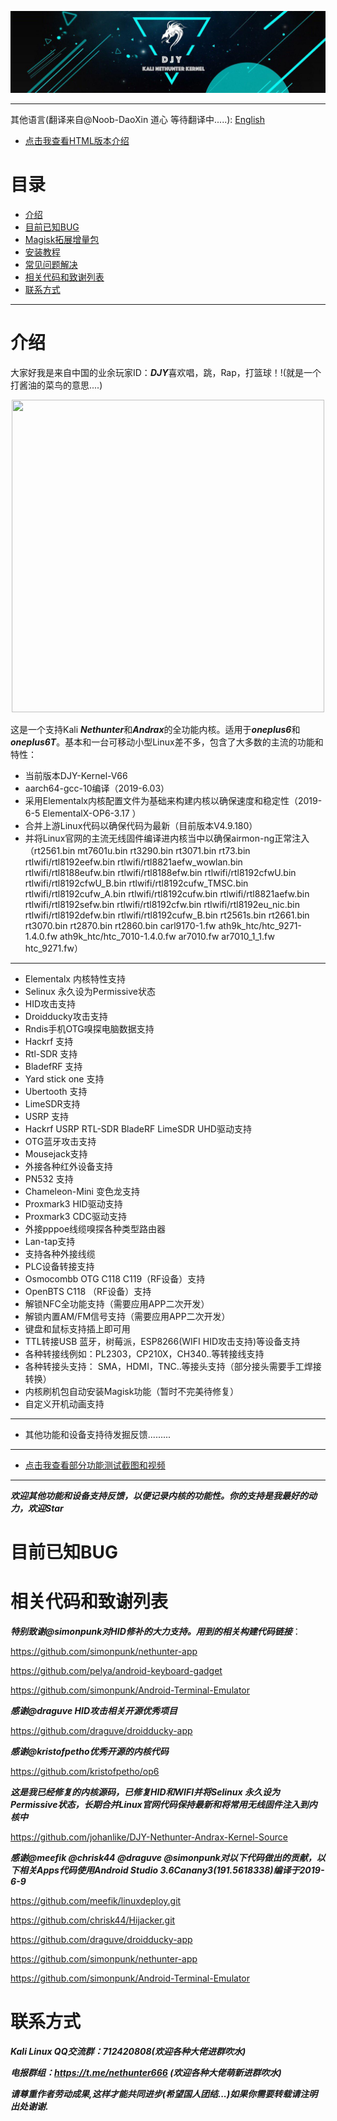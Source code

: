 ![DJY](Images/LOGO.jpg)


****
其他语言(翻译来自@Noob-DaoXin 道心 等待翻译中.....): [English](README_EN.md)

* [点击我查看HTML版本介绍](https://johanlike.github.io/DJY-Oneplus6-or-Oneplus6T-Nethunter-Andrax-Kernel/)

# 目录
* [介绍](#介绍)
* [目前已知BUG](#目前已知BUG)
* [Magisk拓展增量包](#magisk拓展增量包)
* [安装教程](#安装教程)
* [常见问题解决](#常见问题解决)
* [相关代码和致谢列表](#相关代码和致谢列表)
* [联系方式](#联系方式)


****
# 介绍
大家好我是来自中国的业余玩家ID：***DJY***喜欢唱，跳，Rap，打篮球！!(就是一个打酱油的菜鸟的意思....)

<div align=center><img width = '500' height ='500' src ="https://raw.githubusercontent.com/johanlike/DJY-Oneplus6-or-Oneplus6T-Nethunter-Andrax-Kernel/master/Images/CXK.gif"/></div>


这是一个支持Kali ***Nethunter***和***Andrax***的全功能内核。适用于***oneplus6***和***oneplus6T***。基本和一台可移动小型Linux差不多，包含了大多数的主流的功能和特性：

* 当前版本DJY-Kernel-V66
* aarch64-gcc-10编译（2019-6.03）
* 采用Elementalx内核配置文件为基础来构建内核以确保速度和稳定性（2019-6-5 ElementalX-OP6-3.17 ）
* 合并上游Linux代码以确保代码为最新（目前版本V4.9.180）
* 并将Linux官网的主流无线固件编译进内核当中以确保airmon-ng正常注入（rt2561.bin  mt7601u.bin  rt3290.bin  rt3071.bin  rt73.bin  rtlwifi/rtl8192eefw.bin  rtlwifi/rtl8821aefw_wowlan.bin  rtlwifi/rtl8188eufw.bin rtlwifi/rtl8188efw.bin rtlwifi/rtl8192cfwU.bin  rtlwifi/rtl8192cfwU_B.bin  rtlwifi/rtl8192cufw_TMSC.bin  rtlwifi/rtl8192cufw_A.bin  rtlwifi/rtl8192cufw.bin  rtlwifi/rtl8821aefw.bin  rtlwifi/rtl8192sefw.bin  rtlwifi/rtl8192cfw.bin  rtlwifi/rtl8192eu_nic.bin  rtlwifi/rtl8192defw.bin  rtlwifi/rtl8192cufw_B.bin  rt2561s.bin  rt2661.bin  rt3070.bin  rt2870.bin  rt2860.bin  carl9170-1.fw  ath9k_htc/htc_9271-1.4.0.fw  ath9k_htc/htc_7010-1.4.0.fw  ar7010.fw  ar7010_1_1.fw  htc_9271.fw）

****

* Elementalx 内核特性支持
* Selinux 永久设为Permissive状态
* HID攻击支持
* Droidducky攻击支持
* Rndis手机OTG嗅探电脑数据支持
* Hackrf 支持
* Rtl-SDR 支持
* BladefRF 支持
* Yard stick one 支持
* Ubertooth 支持
* LimeSDR支持
* USRP 支持
* Hackrf USRP RTL-SDR BladeRF LimeSDR UHD驱动支持
* OTG蓝牙攻击支持
* Mousejack支持
* 外接各种红外设备支持
* PN532 支持
* Chameleon-Mini 变色龙支持
* Proxmark3 HID驱动支持
* Proxmark3 CDC驱动支持
* 外接pppoe线缆嗅探各种类型路由器
* Lan-tap支持
* 支持各种外接线缆
* PLC设备转接支持
* Osmocombb OTG C118 C119（RF设备）支持
* OpenBTS C118 （RF设备）支持
* 解锁NFC全功能支持（需要应用APP二次开发）
* 解锁内置AM/FM信号支持（需要应用APP二次开发）
* 键盘和鼠标支持插上即可用
* TTL转接USB 蓝牙，树莓派，ESP8266(WIFI HID攻击支持)等设备支持
* 各种转接线例如：PL2303，CP210X，CH340..等转接线支持
* 各种转接头支持： SMA，HDMI，TNC..等接头支持（部分接头需要手工焊接转换）
* 内核刷机包自动安装Magisk功能（暂时不完美待修复）
* 自定义开机动画支持

****

* 其他功能和设备支持待发掘反馈.........

****

* [点击我查看部分功能测试截图和视频](https://johanlike.github.io/DJY-Oneplus6-or-Oneplus6T-Nethunter-Andrax-Kernel/Images/)

****

***欢迎其他功能和设备支持反馈，以便记录内核的功能性。你的支持是我最好的动力，欢迎Star***

# 目前已知BUG

# 相关代码和致谢列表

***特别致谢@simonpunk对HID修补的大力支持。用到的相关构建代码链接***：

https://github.com/simonpunk/nethunter-app

https://github.com/pelya/android-keyboard-gadget

https://github.com/simonpunk/Android-Terminal-Emulator

***感谢@draguve HID攻击相关开源优秀项目***

https://github.com/draguve/droidducky-app

***感谢@kristofpetho优秀开源的内核代码***

https://github.com/kristofpetho/op6

***这是我已经修复的内核源码，已修复HID和WIFI并将Selinux 永久设为Permissive状态，长期合并Linux官网代码保持最新和将常用无线固件注入到内核中***

https://github.com/johanlike/DJY-Nethunter-Andrax-Kernel-Source

***感谢@meefik @chrisk44 @draguve @simonpunk对以下代码做出的贡献，以下相关Apps代码使用Android Studio 3.6Canany3(191.5618338)编译于2019-6-9***

https://github.com/meefik/linuxdeploy.git

https://github.com/chrisk44/Hijacker.git

https://github.com/draguve/droidducky-app

https://github.com/simonpunk/nethunter-app

https://github.com/simonpunk/Android-Terminal-Emulator






# 联系方式
***Kali Linux QQ交流群：712420808(欢迎各种大佬进群吹水)***

***电报群组：https://t.me/nethunter666 (欢迎各种大佬萌新进群吹水)***

***请尊重作者劳动成果,这样才能共同进步(希望国人团结...)如果你需要转载请注明出处谢谢.***
